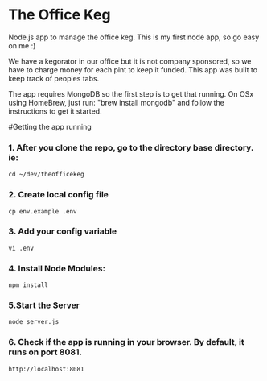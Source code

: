 # The Office Keg
Node.js app to manage the office keg. This is my first node app, so go easy on me :)

We have a kegorator in our office but it is not company sponsored, so we have to charge money for each pint to keep it funded. This app was built to keep track of peoples tabs.

The app requires MongoDB so the first step is to get that running. On OSx using HomeBrew, just run: "brew install mongodb" and follow the instructions to get it started.

#Getting the app running

### 1. After you clone the repo, go to the directory base directory. ie:
```
cd ~/dev/theofficekeg
```
### 2. Create local config file
```
cp env.example .env
```
### 3. Add your config variable
```
vi .env
```
### 4. Install Node Modules:
```
npm install
```
### 5.Start the Server
```
node server.js
```
### 6. Check if the app is running in your browser. By default, it runs on port 8081.
```
http://localhost:8081
```